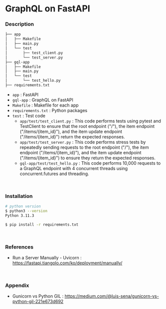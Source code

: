 # GraphQL on FastAPI

### Description

```bash
├── app
│   ├── Makefile
│   ├── main.py
│   └── test
│       ├── test_client.py
│       └── test_server.py
├── gql-app
│   ├── Makefile
│   ├── main.py
│   └── test
│       └── test_hello.py
├── requirements.txt
```

- `app` : FastAPI
- `gql-app` : GraphQL on FastAPI
- `Makefile` : Makefile for each app
- `requirements.txt` : Python packages
- `test` : Test code
  - `app/test/test_client.py` : This code performs tests using pytest and TestClient to ensure that the root endpoint ("/"), the item endpoint ("/items/{item_id}"), and the item update endpoint ("/items/{item_id}") return the expected responses.
  - `app/test/test_server.py` : This code performs stress tests by repeatedly sending requests to the root endpoint ("/"), the item endpoint ("/items/{item_id}"), and the item update endpoint ("/items/{item_id}") to ensure they return the expected responses.
  - `gql-app/test/test_hello.py` : This code performs 10,000 requests to a GraphQL endpoint with 4 concurrent threads using concurrent.futures and threading.

<br/>

### Installation

```bash
# python version
$ python3 --version              
Python 3.11.3

$ pip install -r requirements.txt
```

<br/>

### References

- Run a Server Manually - Uvicorn : <https://fastapi.tiangolo.com/ko/deployment/manually/>

<br/>

### Appendix

- Gunicorn vs Python GIL : <https://medium.com/@luis-sena/gunicorn-vs-python-gil-221e673d692>
